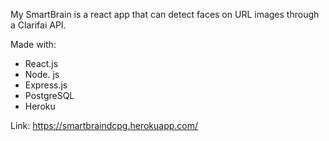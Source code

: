 My SmartBrain is a react app that can detect faces on URL images through a Clarifai API. 

Made with:
- React.js
- Node. js
- Express.js
- PostgreSQL
- Heroku

Link: https://smartbraindcpg.herokuapp.com/

